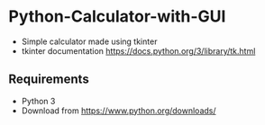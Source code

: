 # Python-Calculator-with-GUI
* Simple calculator made using tkinter
* tkinter documentation https://docs.python.org/3/library/tk.html
## Requirements
* Python 3 
* Download from https://www.python.org/downloads/
